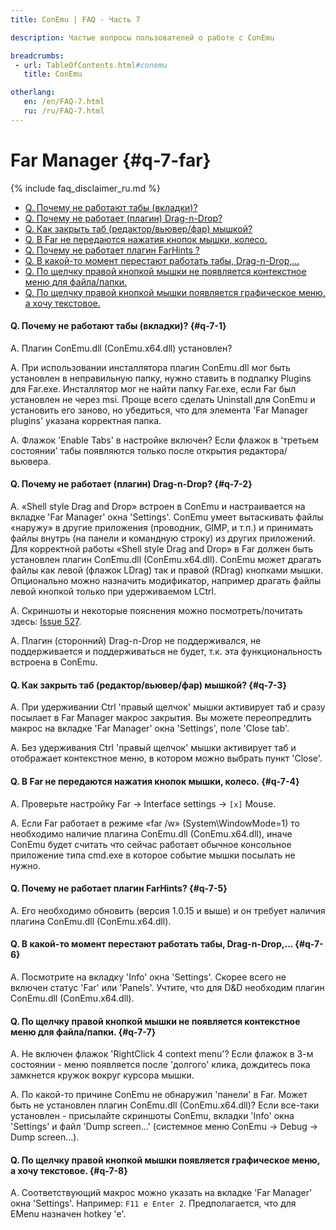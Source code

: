 ```yaml
---
title: ConEmu | FAQ - Часть 7

description: Частые вопросы пользователей о работе с ConEmu

breadcrumbs:
 - url: TableOfContents.html#conemu
   title: ConEmu

otherlang:
   en: /en/FAQ-7.html
   ru: /ru/FAQ-7.html
---
```


# Far Manager  {#q-7-far}

{% include faq_disclaimer_ru.md %}

* [Q. Почему не работают табы (вкладки)?](#q-7-1)
* [Q. Почему не работает (плагин) Drag-n-Drop?](#q-7-2)
* [Q. Как закрыть таб (редактор/вьювер/фар) мышкой?](#q-7-3)
* [Q. В Far не передаются нажатия кнопок мышки, колесо.](#q-7-4)
* [Q. Почему не работает плагин FarHints ?](#q-7-5)
* [Q. В какой-то момент перестают работать табы, Drag-n-Drop,...](#q-7-6)
* [Q. По щелчку правой кнопкой мышки не появляется контекстное меню для файла/папки.](#q-7-7)
* [Q. По щелчку правой кнопкой мышки появляется графическое меню, а хочу текстовое.](#q-7-8)



#### Q. Почему не работают табы (вкладки)?   {#q-7-1}


A. Плагин ConEmu.dll (ConEmu.x64.dll) установлен?


A. При использовании инсталлятора плагин ConEmu.dll мог быть установлен в неправильную папку, нужно ставить в подпапку Plugins для Far.exe. Инсталлятор мог не найти папку Far.exe, если Far был установлен не через msi. Проще всего сделать Uninstall для ConEmu и установить его заново, но убедиться, что для элемента 'Far Manager plugins' указана корректная папка.


A. Флажок 'Enable Tabs' в настройке включен? Если флажок в 'третьем состоянии' табы появляются только после открытия редактора/вьювера.




#### Q. Почему не работает (плагин) Drag-n-Drop?   {#q-7-2}


A. «Shell style Drag and Drop» встроен в ConEmu и настраивается на вкладке 'Far Manager' окна 'Settings'. ConEmu умеет вытаскивать файлы «наружу» в другие приложения (проводник, GIMP, и т.п.) и принимать файлы внутрь (на панели и командную строку) из других приложений. Для корректной работы «Shell style Drag and Drop» в Far должен быть установлен плагин ConEmu.dll (ConEmu.x64.dll). ConEmu может драгать файлы как левой (флажок LDrag) так и правой (RDrag) кнопками мышки. Опционально можно назначить модификатор, например драгать файлы левой кнопкой только при удерживаемом LCtrl.


A. Скриншоты и некоторые пояснения можно посмотреть/почитать здесь:
[Issue 527](http://github.com/Maximus5/conemu-old-issues/issues/527).


A. Плагин (сторонний) Drag-n-Drop не поддерживался, не поддерживается и поддерживаться не будет, т.к. эта функциональность встроена в ConEmu.




#### Q. Как закрыть таб (редактор/вьювер/фар) мышкой?   {#q-7-3}


A. При удерживании Ctrl 'правый щелчок' мышки активирует таб и сразу посылает в Far Manager макрос закрытия. Вы можете переопредлить макрос на вкладке 'Far Manager' окна 'Settings', поле 'Close tab'.


A. Без удерживания Ctrl 'правый щелчок' мышки активирует таб и отображает контекстное меню, в котором можно выбрать пункт 'Close'.




#### Q. В Far не передаются нажатия кнопок мышки, колесо.   {#q-7-4}


A. Проверьте настройку Far -> Interface settings -> `[x]` Mouse.


A. Если Far работает в режиме «far /w» (System\WindowMode=1) то необходимо наличие плагина ConEmu.dll (ConEmu.x64.dll), иначе ConEmu будет считать что сейчас работает обычное консольное приложение типа cmd.exe в которое событие мышки посылать не нужно.




#### Q. Почему не работает плагин FarHints?   {#q-7-5}


A. Его необходимо обновить (версия 1.0.15 и выше) и он требует наличия плагина ConEmu.dll (ConEmu.x64.dll).




#### Q. В какой-то момент перестают работать табы, Drag-n-Drop,...   {#q-7-6}


A. Посмотрите на вкладку 'Info' окна 'Settings'. Скорее всего не включен статус 'Far' или 'Panels'. Учтите, что для D&D необходим плагин ConEmu.dll (ConEmu.x64.dll).




#### Q. По щелчку правой кнопкой мышки не появляется контекстное меню для файла/папки.   {#q-7-7}


A. Не включен флажок 'RightClick 4 context menu'? Если флажок в 3-м состоянии - меню появляется после 'долгого' клика, дождитесь пока замкнется кружок вокруг курсора мышки.


A. По какой-то причине ConEmu не обнаружил 'панели' в Far. Может быть не установлен плагин ConEmu.dll (ConEmu.x64.dll)? Если все-таки установлен - присылайте скриншоты ConEmu, вкладки 'Info' окна 'Settings' и файл 'Dump screen...' (системное меню ConEmu -> Debug -> Dump screen...).




#### Q. По щелчку правой кнопкой мышки появляется графическое меню, а хочу текстовое.   {#q-7-8}


A. Соответствующий макрос можно указать на вкладке 'Far Manager' окна 'Settings'. Например: `F11 e Enter 2`. Предполагается, что для EMenu назначен hotkey 'e'.
